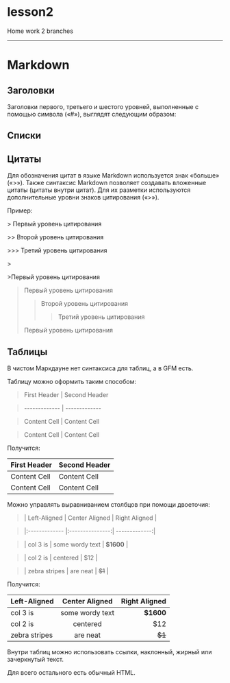 # lesson2
Home work 2 branches
***
# Markdown

## Заголовки

Заголовки первого, третьего и шестого уровней, выполненные с помощью символа («#»), выглядят следующим образом:

## Списки



## Цитаты
Для обозначения цитат в языке Markdown используется знак «больше» («>»). 
Также синтаксис Markdown позволяет создавать вложенные цитаты (цитаты внутри цитат). Для их разметки используются дополнительные уровни знаков цитирования («>»). 

Пример:

\> Первый уровень цитирования

\>> Второй уровень цитирования

\>>> Третий уровень цитирования

\>

\>Первый уровень цитирования


> Первый уровень цитирования
>> Второй уровень цитирования
>>> Третий уровень цитирования
>
>Первый уровень цитирования

## Таблицы

В чистом Маркдауне нет синтаксиса для таблиц, а в GFM есть.

Таблицу можно оформить таким способом:

>First Header  | Second Header

>------------- | -------------

>Content Cell  | Content Cell

>Content Cell  | Content Cell

Получится:

First Header  | Second Header
------------- | -------------
Content Cell  | Content Cell
Content Cell  | Content Cell

Можно управлять выравниванием столбцов при помощи двоеточия:

>| Left-Aligned  | Center Aligned  | Right Aligned |

>|:------------- |:---------------:| -------------:|

>| col 3 is      | some wordy text |     **$1600** |

>| col 2 is      | centered        |         $12   |

>| zebra stripes | are neat        |        ~~$1~~ |

Получится:

| Left-Aligned  | Center Aligned  | Right Aligned |
|:------------- |:---------------:| -------------:|
| col 3 is      | some wordy text |     **$1600** |
| col 2 is      | centered        |         $12   |
| zebra stripes | are neat        |        ~~$1~~ |

Внутри таблиц можно использовать ссылки, наклонный, жирный или зачеркнутый текст.

Для всего остального есть обычный HTML.
